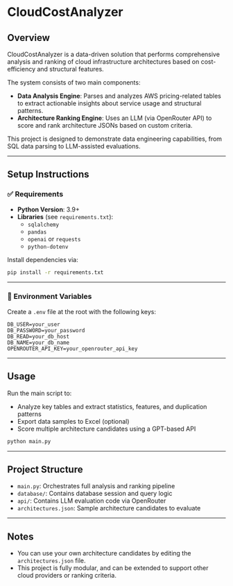 # CloudCostAnalyzer

## Overview

CloudCostAnalyzer is a data-driven solution that performs comprehensive analysis and ranking of cloud infrastructure architectures based on cost-efficiency and structural features.

The system consists of two main components:

- **Data Analysis Engine**: Parses and analyzes AWS pricing-related tables to extract actionable insights about service usage and structural patterns.
- **Architecture Ranking Engine**: Uses an LLM (via OpenRouter API) to score and rank architecture JSONs based on custom criteria.

This project is designed to demonstrate data engineering capabilities, from SQL data parsing to LLM-assisted evaluations.

---

## Setup Instructions

### ✅ Requirements

- **Python Version**: 3.9+
- **Libraries** (see `requirements.txt`):
  - `sqlalchemy`
  - `pandas`
  - `openai` or `requests`
  - `python-dotenv`

Install dependencies via:

```bash
pip install -r requirements.txt
```

---

### 🔐 Environment Variables

Create a `.env` file at the root with the following keys:

```env
DB_USER=your_user
DB_PASSWORD=your_password
DB_READ=your_db_host
DB_NAME=your_db_name
OPENROUTER_API_KEY=your_openrouter_api_key
```

---

## Usage

Run the main script to:
- Analyze key tables and extract statistics, features, and duplication patterns
- Export data samples to Excel (optional)
- Score multiple architecture candidates using a GPT-based API

```bash
python main.py
```

---

## Project Structure

- `main.py`: Orchestrates full analysis and ranking pipeline
- `database/`: Contains database session and query logic
- `api/`: Contains LLM evaluation code via OpenRouter
- `architectures.json`: Sample architecture candidates to evaluate

---

## Notes

- You can use your own architecture candidates by editing the `architectures.json` file.
- This project is fully modular, and can be extended to support other cloud providers or ranking criteria.

